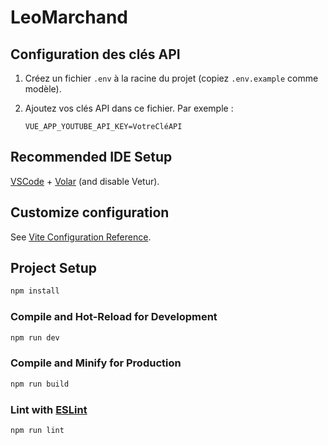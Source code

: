 # LeoMarchand

## Configuration des clés API

1. Créez un fichier `.env` à la racine du projet (copiez `.env.example` comme modèle).
2. Ajoutez vos clés API dans ce fichier. Par exemple :

   ```env
   VUE_APP_YOUTUBE_API_KEY=VotreCléAPI

## Recommended IDE Setup

[VSCode](https://code.visualstudio.com/) + [Volar](https://marketplace.visualstudio.com/items?itemName=Vue.volar) (and disable Vetur).

## Customize configuration

See [Vite Configuration Reference](https://vite.dev/config/).

## Project Setup

```sh
npm install
```

### Compile and Hot-Reload for Development

```sh
npm run dev
```

### Compile and Minify for Production

```sh
npm run build
```

### Lint with [ESLint](https://eslint.org/)

```sh
npm run lint
```
